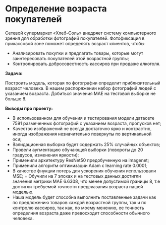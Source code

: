 # Определение возраста покупателей

Сетевой супермаркет «Хлеб-Соль» внедряет систему компьютерного зрения для обработки фотографий покупателей. Фотофиксация в прикассовой зоне поможет определять возраст клиентов, чтобы:
- Анализировать покупки и предлагать товары, которые могут заинтересовать покупателей этой возрастной группы;
- Контролировать добросовестность кассиров при продаже алкоголя.

**Задача:**

Построить модель, которая по фотографии определит приблизительный возраст человека. В нашем распоряжении набор фотографий людей с указанием возраста. Добиться значения MAE на тестовой выборке не больше 8.

**Выводы про проекту:**
- В использованном для обучения и тестирования модели датасете 7591 размеченных фотографий с указанием возраста, пропусков нет;
- Качество изображений не всегда достаточно ярко и контрастно, иногда изображения незначительно повернуты по вертикальной оси;
- Валидационная выборка будет содержать 25% случайных объектов;
- Провели аугментацию обучающей выборки (повороты до 20 градусов, изменения яркости);
- Применили архитектуру ResNet50 предобученную на imagenet;
- Применили алгоритм оптимизации Adam c learning rate 0.0001;
- В качестве фнукции потерь для ускорения обучения использовали MSE;
= Обучили на 7 эпохах и на тестовых данных достигли значения метрики MAE 6.6308, что менее допустимой границы 8, т.е достигли требуемой точности предсказания возраста нашей моделью.
- Наша модель будет способна выполнить поставленные задачи как по предложению товаров каждой возрастной группы, так и по контролю кассиров, так как, по моему менению, ее точность определния возраста даже превосходит способности обычного человека.
